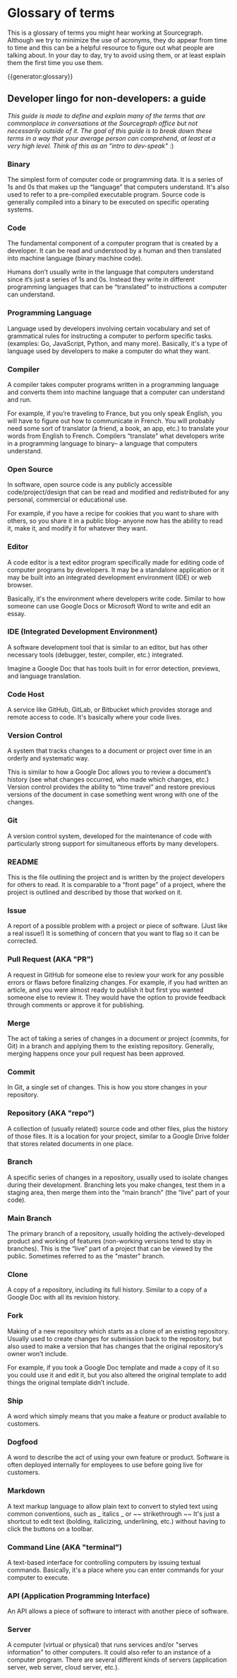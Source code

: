 # Glossary of terms

This is a glossary of terms you might hear working at Sourcegraph. Although we try to minimize the use of acronyms, they do appear from time to time and this can be a helpful resource to figure out what people are talking about. In your day to day, try to avoid using them, or at least explain them the first time you use them.

{{generator:glossary}}

## Developer lingo for non-developers: a guide

_This guide is made to define and explain many of the terms that are commonplace in conversations at the Sourcegraph office but not necessarily outside of it. The goal of this guide is to break down these terms in a way that your average person can comprehend, at least at a very high level. Think of this as an "intro to dev-speak"_ :)

### Binary

The simplest form of computer code or programming data. It is a series of 1s and 0s that makes up the “language” that computers understand. It's also used to refer to a pre-compiled executable program. Source code is generally compiled into a binary to be executed on specific operating systems.

### Code

The fundamental component of a computer program that is created by a developer. It can be read and understood by a human and then translated into machine language (binary machine code).

Humans don’t usually write in the language that computers understand since it’s just a series of 1s and 0s. Instead they write in different programming languages that can be “translated” to instructions a computer can understand.

### Programming Language

Language used by developers involving certain vocabulary and set of grammatical rules for instructing a computer to perform specific tasks. (examples: Go, JavaScript, Python, and many more). Basically, it's a type of language used by developers to make a computer do what they want.

### Compiler

A compiler takes computer programs written in a programming language and converts them into machine language that a computer can understand and run.

For example, if you’re traveling to France, but you only speak English, you will have to figure out how to communicate in French. You will probably need some sort of translator (a friend, a book, an app, etc.) to translate your words from English to French. Compilers “translate” what developers write in a programming language to binary– a language that computers understand.

### Open Source

In software, open source code is any publicly accessible code/project/design that can be read and modified and redistributed for any personal, commercial or educational use.

For example, if you have a recipe for cookies that you want to share with others, so you share it in a public blog– anyone now has the ability to read it, make it, and modify it for whatever they want.

### Editor

A code editor is a text editor program specifically made for editing code of computer programs by developers. It may be a standalone application or it may be built into an integrated development environment (IDE) or web browser.

Basically, it's the environment where developers write code. Similar to how someone can use Google Docs or Microsoft Word to write and edit an essay.

### IDE (Integrated Development Environment)

A software development tool that is similar to an editor, but has other necessary tools (debugger, tester, compiler, etc.) integrated.

Imagine a Google Doc that has tools built in for error detection, previews, and language translation.

### Code Host

A service like GitHub, GitLab, or Bitbucket which provides storage and remote access to code. It's basically where your code lives.

### Version Control

A system that tracks changes to a document or project over time in an orderly and systematic way.

This is similar to how a Google Doc allows you to review a document’s history (see what changes occurred, who made which changes, etc.) Version control provides the ability to “time travel” and restore previous versions of the document in case something went wrong with one of the changes.

### Git

A version control system, developed for the maintenance of code with particularly strong support for simultaneous efforts by many developers.

### README

This is the file outlining the project and is written by the project developers for others to read. It is comparable to a “front page” of a project, where the project is outlined and described by those that worked on it.

### Issue

A report of a possible problem with a project or piece of software. (Just like a real issue!) It is something of concern that you want to flag so it can be corrected.

### Pull Request (AKA "PR")

A request in GitHub for someone else to review your work for any possible errors or flaws before finalizing changes. For example, if you had written an article, and you were almost ready to publish it but first you wanted someone else to review it. They would have the option to provide feedback through comments or approve it for publishing.

### Merge

The act of taking a series of changes in a document or project (commits, for Git) in a branch and applying them to the existing repository. Generally, merging happens once your pull request has been approved.

### Commit

In Git, a single set of changes. This is how you store changes in your repository.

### Repository (AKA "repo")

A collection of (usually related) source code and other files, plus the history of those files. It is a location for your project, similar to a Google Drive folder that stores related documents in one place.

### Branch

A specific series of changes in a repository, usually used to isolate changes during their development. Branching lets you make changes, test them in a staging area, then merge them into the “main branch” (the “live” part of your code).

### Main Branch

The primary branch of a repository, usually holding the actively-developed product and working of features (non-working versions tend to stay in branches). This is the “live” part of a project that can be viewed by the public. Sometimes referred to as the "master" branch.

### Clone

A copy of a repository, including its full history. Similar to a copy of a Google Doc with all its revision history.

### Fork

Making of a new repository which starts as a clone of an existing repository. Usually used to create changes for submission back to the repository, but also used to make a version that has changes that the original repository’s owner won’t include.

For example, if you took a Google Doc template and made a copy of it so you could use it and edit it, but you also altered the original template to add things the original template didn’t include.

### Ship

A word which simply means that you make a feature or product available to customers.

### Dogfood

A word to describe the act of using your own feature or product. Software is often deployed internally for employees to use before going live for customers.

### Markdown

A text markup language to allow plain text to convert to styled text using common conventions, such as _ italics _ or ~~ strikethrough ~~ It's just a shortcut to edit text (bolding, italicizing, underlining, etc.) without having to click the buttons on a toolbar.

### Command Line (AKA "terminal")

A text-based interface for controlling computers by issuing textual commands. Basically, it's a place where you can enter commands for your computer to execute.

### API (Application Programming Interface)

An API allows a piece of software to interact with another piece of software.

### Server

A computer (virtual or physical) that runs services and/or "serves information" to other computers. It could also refer to an instance of a computer program. There are several different kinds of servers (application server, web server, cloud server, etc.).
